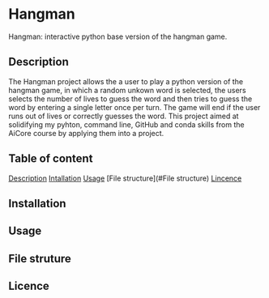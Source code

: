 # Hangman
Hangman: interactive python base version of the hangman game.

## Description
The Hangman project allows the a user to play a python version of the hangman game, in which a random unkown word is selected, the users selects the number of lives to guess the word and then tries to guess the word by entering a single letter once per turn. The game will end if the user runs out of lives or correctly guesses the word. This project aimed at solidifying my pyhton, command line, GitHub and conda skills from the AiCore course by applying them into a project.

## Table of content
[Description](#Description)
[Intallation](#Intallation)
[Usage](#Usage)
[File structure](#File structure)
[Lincence](#Licence)


## Installation
## Usage
## File struture
## Licence

